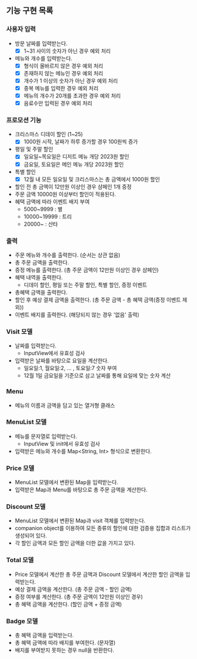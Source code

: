 ## 기능 구현 목록


### 사용자 입력

- 방문 날짜를 입력받는다.
  - [x] 1~31 사이의 숫자가 아닌 경우 예외 처리
- 메뉴와 개수를 입력받는다.
    - [x] 형식이 올바르지 않은 경우 예외 처리
    - [x] 존재하지 않는 메뉴인 경우 예외 처리
    - [x] 개수가 1 이상의 숫자가 아닌 경우 예외 처리
    - [x] 중복 메뉴를 입력한 경우 예외 처리
    - [x] 메뉴의 개수가 20개를 초과한 경우 예외 처리
    - [x] 음료수만 입력된 경우 예외 처리

### 프로모션 기능

- 크리스마스 디데이 할인 (1~25)
  - [x] 1000원 시작, 날짜가 하루 증가할 경우 100원씩 증가
- 평일 및 주말 할인
  - [x] 일요일~목요일은 디저트 메뉴 개당 2023원 할인
  - [x] 금요일, 토요일은 메인 메뉴 개당 2023원 할인
- 특별 할인
  - [x] 12월 내 모든 일요일 및 크리스마스는 총 금액에서 1000원 할인
- 할인 전 총 금액이 12만원 이상인 경우 샴페인 1개 증정
- 주문 금액 10000원 이상부터 할인이 적용된다.
- 혜택 금액에 따라 이벤트 배지 부여
  - 5000~9999 : 별
  - 10000~19999 : 트리
  - 20000~ : 산타

### 출력
- 주문 메뉴와 개수를 출력한다. (순서는 상관 없음)
- 총 주문 금액을 출력한다.
- 증정 메뉴를 출력한다. (총 주문 금액이 12만원 이상인 경우 샴페인)
- 혜택 내역을 출력한다.
  - 디데이 할인, 평일 또는 주말 할인, 특별 할인, 증정 이벤트
- 총혜택 금액을 출력한다.
- 할인 후 예상 결제 금액을 출력한다. (총 주문 금액 - 총 혜택 금액(증정 이벤트 제외))
- 이벤트 배지를 출력한다. (해당되지 않는 경우 '없음' 출력)


### Visit 모델
- 날짜를 입력받는다.
  - InputView에서 유효성 검사
- 입력받은 날짜를 바탕으로 요일을 계산한다.
  - 일요일:1, 월요일:2, ... , 토요일:7 숫자 부여
  - 12월 1일 금요일을 기준으로 삼고 날짜를 통해 요일에 맞는 숫자 계산

### Menu
- 메뉴의 이름과 금액을 담고 있는 열거형 클래스

### MenuList 모델
- 메뉴를 문자열로 입력받는다.
  - InputView 및 init에서 유효성 검사
- 입력받은 메뉴와 개수를 Map<String, Int> 형식으로 변환한다.

### Price 모델
- MenuList 모델에서 변환된 Map을 입력받는다.
- 입력받은 Map과 Menu를 바탕으로 총 주문 금액을 계산한다.

### Discount 모델
- MenuList 모델에서 변환된 Map과 visit 객체를 입력받는다.
- companion object를 이용하여 모든 종류의 할인에 대한 검증용 집합과 리스트가 생성되어 있다.
- 각 할인 금액과 모든 할인 금액을 더한 값을 가지고 있다.

### Total 모델
- Price 모델에서 계산한 총 주문 금액과 Discount 모델에서 계산한 할인 금액을 입력받는다.
- 예상 결제 금액을 계산한다. (총 주문 금액 - 할인 금액)
- 증정 여부를 계산한다. (총 주문 금액이 12만원 이상인 경우)
- 총 혜택 금액을 계산한다. (할인 금액 + 증정 금액)

### Badge 모델
- 총 혜택 금액을 입력받는다.
- 총 혜택 금액에 따라 배지를 부여한다. (문자열)
- 배지를 부여받지 못하는 경우 null을 반환한다.